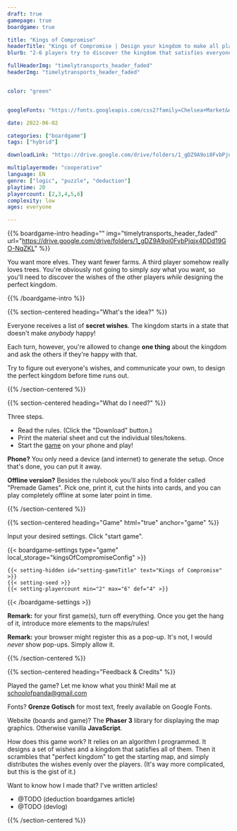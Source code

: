 ```yaml
---
draft: true
gamepage: true
boardgame: true

title: "Kings of Compromise"
headerTitle: "Kings of Compromise | Design your kingdom to make all players happy"
blurb: "2-6 players try to discover the kingdom that satisfies everyone's secret wishes by changing one thing at a time"

fullHeaderImg: "timelytransports_header_faded"
headerImg: "timelytransports_header_faded"


color: "green"


googleFonts: "https://fonts.googleapis.com/css2?family=Chelsea+Market&display=swap"

date: 2022-06-02

categories: ["boardgame"]
tags: ["hybrid"]

downloadLink: "https://drive.google.com/drive/folders/1_gDZ9A9oi0FvbPjqjx4DDd19GO-NqZKL"

multiplayermode: "cooperative"
language: EN
genre: ["logic", "puzzle", "deduction"]
playtime: 20
playercount: [2,3,4,5,6]
complexity: low
ages: everyone

---
```



{{% boardgame-intro heading="" img="timelytransports_header_faded" url="https://drive.google.com/drive/folders/1_gDZ9A9oi0FvbPjqjx4DDd19GO-NqZKL" %}}

You want more elves. They want fewer farms. A third player somehow really loves trees. You're obviously not going to simply _say_ what you want, so you'll need to discover the wishes of the other players _while_ designing the perfect kingdom.

{{% /boardgame-intro %}}

<!-- Introduction + explanation text -->
{{% section-centered heading="What's the idea?" %}}

Everyone receives a list of **secret wishes**. The kingdom starts in a state that doesn't make _anybody_ happy!

Each turn, however, you're allowed to change **one thing** about the kingdom and ask the others if they're happy with that.

Try to figure out everyone's wishes, and communicate your own, to design the perfect kingdom before time runs out. 

{{% /section-centered %}}

{{% section-centered heading="What do I need?" %}}

Three steps.
* Read the rules. (Click the "Download" button.)
* Print the material sheet and cut the individual tiles/tokens.
* Start the [game](#game) on your phone and play!

**Phone?** You only need a device (and internet) to generate the setup. Once that's done, you can put it away.

**Offline version?** Besides the rulebook you'll also find a folder called "Premade Games". Pick one, print it, cut the hints into cards, and you can play completely offline at some later point in time.

{{% /section-centered %}}

{{% section-centered heading="Game" html="true" anchor="game" %}}

<p>Input your desired settings. Click "start game".</p>

  {{< boardgame-settings type="game" local_storage="kingsOfCompromiseConfig" >}}

    {{< setting-hidden id="setting-gameTitle" text="Kings of Compromise" >}}
    {{< setting-seed >}}
    {{< setting-playercount min="2" max="6" def="4" >}}

  {{< /boardgame-settings >}}

<p><strong>Remark:</strong> for your first game(s), turn off everything. Once you get the hang of it, introduce more elements to the maps/rules!</p>
<p><strong>Remark:</strong> your browser might register this as a pop-up. It's not, I would <em>never</em> show pop-ups. Simply allow it.</p>

{{% /section-centered %}}

{{% section-centered heading="Feedback & Credits" %}}

Played the game? Let me know what you think! Mail me at [schoolofpanda@gmail.com](mailto:schoolofpanda@gmail.com)
          
Fonts? **Grenze Gotisch** for most text, freely available on Google Fonts.

Website (boards and game)? The **Phaser 3** library for displaying the map graphics. Otherwise vanilla **JavaScript**.

How does this game work? It relies on an algorithm I programmed. It designs a set of wishes and a kingdom that satisfies all of them. Then it scrambles that "perfect kingdom" to get the starting map, and simply distributes the wishes evenly over the players. (It's way more complicated, but this is the gist of it.)

Want to know how I made that? I've written articles!
- @TODO (deduction boardgames article)
- @TODO (devlog)

{{% /section-centered %}}